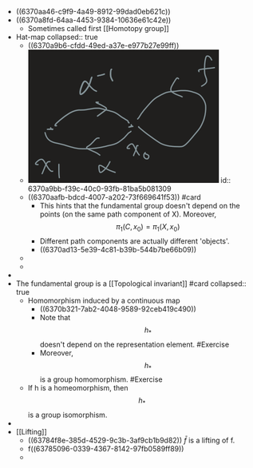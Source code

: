 - ((6370aa46-c9f9-4a49-8912-99dad0eb621c))
- ((6370a8fd-64aa-4453-9384-10636e61c42e))
	- Sometimes called first [[Homotopy group]]
- Hat-map
  collapsed:: true
	- ((6370a9b6-cfdd-49ed-a37e-e977b27e99ff))
	- ![图像.png](../assets/图像_1668328082216_0.png)
	  id:: 6370a9bb-f39c-40c0-93fb-81ba5b081309
	- ((6370aafb-bdcd-4007-a202-73f669641f53)) #card
		- This hints that the fundamental group doesn't depend on the points (on the same path component of X).
		  Moreover, $$\pi_1(C,x_0)=\pi_1(X,x_0)$$
		- Different path components are actually different 'objects'.
		- ((6370ad13-5e39-4c81-b39b-544b7be66b09))
	-
	-
-
- The fundamental group is a [[Topological invariant]] #card
  collapsed:: true
	- Homomorphism induced by a continuous map
		- ((6370b321-7ab2-4048-9589-92ceb419c490))
		- Note that $$h_*$$ doesn't depend on the representation element. #Exercise
		- Moreover, $$h_*$$ is a group homomorphism. #Exercise
	- If h is a homeomorphism, then $$h_*$$ is a group isomorphism.
-
- [[Lifting]]
	- ((63784f8e-385d-4529-9c3b-3af9cb1b9d82))
	  $\bar f$ is a lifting of f.
	- f((63785096-0339-4367-8142-97fb0589ff89))
	-